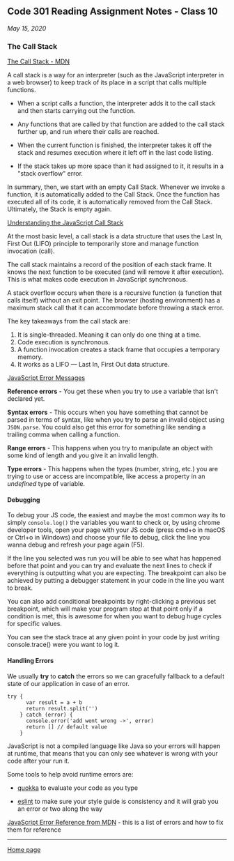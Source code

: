 ## Code 301 Reading Assignment Notes - Class 10

_May 15, 2020_

### The Call Stack

[The Call Stack - MDN](https://developer.mozilla.org/en-US/docs/Glossary/Call_stack)

A call stack is a way for an interpreter (such as the JavaScript interpreter in a web browser) to keep track of its place in a script that calls multiple functions.

- When a script calls a function, the interpreter adds it to the call stack and then starts carrying out the function.

- Any functions that are called by that function are added to the call stack further up, and run where their calls are reached.

- When the current function is finished, the interpreter takes it off the stack and resumes execution where it left off in the last code listing.

- If the stack takes up more space than it had assigned to it, it results in a "stack overflow" error.

In summary, then, we start with an empty Call Stack. Whenever we invoke a function, it is automatically added to the Call Stack. Once the function has executed all of its code, it is automatically removed from the Call Stack. Ultimately, the Stack is empty again.

[Understanding the JavaScript Call Stack](https://www.freecodecamp.org/news/understanding-the-javascript-call-stack-861e41ae61d4/)

At the most basic level, a call stack is a data structure that uses the Last In, First Out (LIFO) principle to temporarily store and manage function invocation (call).

The call stack maintains a record of the position of each stack frame. It knows the next function to be executed (and will remove it after execution). This is what makes code execution in JavaScript synchronous.

A stack overflow occurs when there is a recursive function (a function that calls itself) without an exit point. The browser (hosting environment) has a maximum stack call that it can accommodate before throwing a stack error.

The key takeaways from the call stack are:
1. It is single-threaded. Meaning it can only do one thing at a time.
2. Code execution is synchronous.
3. A function invocation creates a stack frame that occupies a temporary memory.
4. It works as a LIFO — Last In, First Out data structure.

[JavaScript Error Messages](https://codeburst.io/javascript-error-messages-debugging-d23f84f0ae7c)

**Reference errors** - You get these when you try to use a variable that isn't declared yet. 

**Syntax errors** - This occurs when you have something that cannot be parsed in terms of syntax, like when you try to parse an invalid object using `JSON.parse`. You could also get this error for something like sending a trailing comma when calling a function.

**Range errors** - This happens when you try to manipulate an object with some kind of length and you give it an invalid length.

**Type errors** - This happens when the types (number, string, etc.) you are trying to use or access are incompatible, like access a property in an _undefined_ type of variable.

#### Debugging

To debug your JS code, the easiest and maybe the most common way its to simply `console.log()` the variables you want to check or, by using chrome developer tools, open your page with your JS code (press cmd+o in macOS or Ctrl+o in Windows) and choose your file to debug, click the line you wanna debug and refresh your page again (F5).

If the line you selected was run you will be able to see what has happened before that point and you can try and evaluate the next lines to check if everything is outputting what you are expecting.
The breakpoint can also be achieved by putting a debugger statement in your code in the line you want to break.

You can also add conditional breakpoints by right-clicking a previous set breakpoint, which will make your program stop at that point only if a condition is met, this is awesome for when you want to debug huge cycles for specific values.

You can see the stack trace at any given point in your code by just writing console.trace() were you want to log it.

#### Handling Errors

We usually **try** to **catch** the errors so we can gracefully fallback to a default state of our application in case of an error.

```
try {
      var result = a + b
      return result.split('')
    } catch (error) {
      console.error('add went wrong ->', error)
      return [] // default value
    }
```

JavaScript is not a compiled language like Java so your errors will happen at runtime, that means that you can only see whatever is wrong with your code after your run it.

Some tools to help avoid runtime errors are:

- [quokka](https://quokkajs.com/) to evaluate your code as you type

- [eslint](https://eslint.org/) to make sure your style guide is consistency and it will grab you an error or two along the way

[JavaScript Error Reference from MDN](https://developer.mozilla.org/en-US/docs/Web/JavaScript/Reference/Errors) - this is a list of errors and how to fix them for reference


---
[Home page](https://marlene-rinker.github.io/reading-notes/)